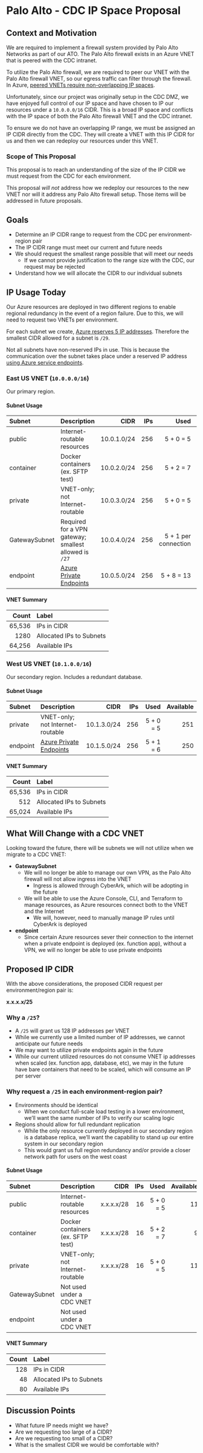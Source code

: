 # Palo Alto - CDC IP Space Proposal

## Context and Motivation

We are required to implement a firewall system provided by Palo Alto Networks as part of our ATO. The Palo Alto firewall exists in an Azure VNET that is peered with the CDC intranet.

To utilize the Palo Alto firewall, we are required to peer our VNET with the Palo Alto firewall VNET, so our egress traffic can filter through the firewall. In Azure, [peered VNETs require non-overlapping IP spaces](https://docs.microsoft.com/en-us/azure/virtual-network/virtual-networks-faq#can-i-peer-two-vnets-with-matching-or-overlapping-address-ranges).

Unfortunately, since our project was originally setup in the CDC DMZ, we have enjoyed full control of our IP space and have chosen to IP our resources under a `10.0.0.0/16` CIDR. This is a broad IP space and conflicts with the IP space of both the Palo Alto firewall VNET and the CDC intranet.

To ensure we do not have an overlapping IP range, we must be assigned an IP CIDR directly from the CDC. They will create a VNET with this IP CIDR for us and then we can redeploy our resources under this VNET.

### Scope of This Proposal

This proposal is to reach an understanding of the size of the IP CIDR we must request from the CDC for each environment.

This proposal *will not* address how we redeploy our resources to the new VNET nor will it address any Palo Alto firewall setup. Those items will be addressed in future proposals.

## Goals

* Determine an IP CIDR range to request from the CDC per environment-region pair
* The IP CIDR range must meet our current and future needs
* We should request the smallest range possible that will meet our needs
    * If we cannot provide justification to the range size with the CDC, our request may be rejected
* Understand how we will allocate the CIDR to our individual subnets

## IP Usage Today

Our Azure resources are deployed in two different regions to enable regional redundancy in the event of a region failure. Due to this, we will need to request two VNETs per environment.

For each subnet we create, [Azure reserves 5 IP addresses](https://docs.microsoft.com/en-us/azure/virtual-network/virtual-networks-faq#are-there-any-restrictions-on-using-ip-addresses-within-these-subnets). Therefore the smallest CIDR allowed for a subnet is `/29`.

Not all subnets have non-reserved IPs in use. This is because the communication over the subnet takes place under a reserved IP address [using Azure service endpoints](https://docs.microsoft.com/en-us/azure/virtual-network/virtual-network-service-endpoints-overview).

### East US VNET (`10.0.0.0/16`)

Our primary region.

#### Subnet Usage

| Subnet | Description | CIDR | IPs | Used | Available |
|:--|:--|--:|--:|--:|--:|
| public | Internet-routable resources | 10.0.1.0/24 | 256 | 5 + 0 = 5 | 251 |
| container | Docker containers (ex. SFTP test) | 10.0.2.0/24 | 256 | 5 + 2 = 7 | 249 |
| private | VNET-only; not Internet-routable | 10.0.3.0/24 | 256 | 5 + 0 = 5 | 251 |
| GatewaySubnet | Required for a VPN gateway; smallest allowed is `/27` | 10.0.4.0/24 | 256 | 5 + 1 per connection | - |
| endpoint | [Azure Private Endpoints](https://docs.microsoft.com/en-us/azure/private-link/private-endpoint-overview) | 10.0.5.0/24 | 256 | 5 + 8 = 13 | 243 |

#### VNET Summary

| Count | Label |
|--:|:--|
| 65,536 | IPs in CIDR |
| 1280 | Allocated IPs to Subnets |
| 64,256 | Available IPs |

### West US VNET (`10.1.0.0/16`)

Our secondary region. Includes a redundant database.

#### Subnet Usage

| Subnet | Description | CIDR | IPs | Used | Available |
|:--|:--|--:|--:|--:|--:|
| private | VNET-only; not Internet-routable | 10.1.3.0/24 | 256 | 5 + 0 = 5 | 251 |
| endpoint | [Azure Private Endpoints](https://docs.microsoft.com/en-us/azure/private-link/private-endpoint-overview) | 10.1.5.0/24 | 256 | 5 + 1 = 6 | 250 |

#### VNET Summary

| Count | Label |
|--:|:--|
| 65,536 | IPs in CIDR |
| 512 | Allocated IPs to Subnets |
| 65,024 | Available IPs |

## What Will Change with a CDC VNET

Looking toward the future, there will be subnets we will not utilize when we migrate to a CDC VNET:

* **‌GatewaySubnet**
    * We will no longer be able to manage our own VPN, as the Palo Alto firewall will not allow ingress into the VNET
        * Ingress is allowed through CyberArk, which will be adopting in the future
    * We will be able to use the Azure Console, CLI, and Terraform to manage resources, as Azure resources connect both to the VNET and the Internet
        * We will, however, need to manually manage IP rules until CyberArk is deployed
* **endpoint**
    * Since certain Azure resources sever their connection to the internet when a private endpoint is deployed (ex. function app), without a VPN, we will no longer be able to use private endpoints

## Proposed IP CIDR

With the above considerations, the proposed CIDR request per environment/region pair is:

**x.x.x.x/25**

### Why a `/25`?

* A `/25` will grant us 128 IP addresses per VNET
* While we currently use a limited number of IP addresses, we cannot anticipate our future needs
* We may want to utilize private endpoints again in the future
* While our current utilized resources do not consume VNET ip addresses when scaled (ex. function app, database, etc), we may in the future have bare containers that need to be scaled, which will consume an IP per server

### Why request a `/25` in each environment-region pair?

* Environments should be identical
    * When we conduct full-scale load testing in a lower environment, we’ll want the same number of IPs to verify our scaling logic
* Regions should allow for full redundant replication
    * While the only resource currently deployed in our secondary region is a database replica, we’ll want the capability to stand up our entire system in our secondary region
    * This would grant us full region redundancy and/or provide a closer network path for users on the west coast

#### Subnet Usage

| Subnet | Description | CIDR | IPs | Used | Available |
|:--|:--|--:|--:|--:|--:|
| public | Internet-routable resources | x.x.x.x/28 | 16 | 5 + 0 = 5 | 11 |
| container | Docker containers (ex. SFTP test) | x.x.x.x/28 | 16 | 5 + 2 = 7 | 9 |
| private | VNET-only; not Internet-routable | x.x.x.x/28 | 16 | 5 + 0 = 5 | 11 |
| GatewaySubnet | Not used under a CDC VNET |  | |  |  |
| endpoint | Not used under a CDC VNET |  | |  |  |

#### VNET Summary

| Count | Label |
|--:|:--|
| 128 | IPs in CIDR |
| 48 | Allocated IPs to Subnets |
| 80 | Available IPs |

## Discussion Points

* What future IP needs might we have?
* Are we requesting too large of a CIDR?
* Are we requesting too small of a CIDR?
* What is the smallest CIDR we would be comfortable with?
